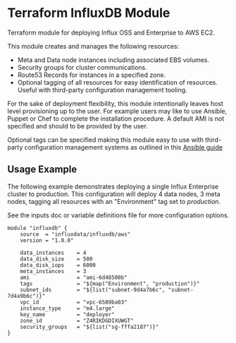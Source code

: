 # Terraform InfluxDB Module

Terraform module for deploying Influx OSS and Enterprise to AWS EC2.

This module creates and manages the following resources:

* Meta and Data node instances including associated EBS volumes.
* Security groups for cluster communications.
* Route53 Records for instances in a specified zone.
* Optional tagging of all resources for easy identification of resources. Useful with third-party configuration management tooling.

For the sake of deployment flexibility, this module intentionally leaves host level provisioning up to the user. For example users may like to use Ansible, Puppet or Chef to complete the installation procedure. A default AMI is not specified and should to be provided by the user.

Optional tags can be specified making this module easy to use with third-party configuration management systems as outlined in this [Ansible guide](http://docs.ansible.com/ansible/latest/intro_dynamic_inventory.html#example-aws-ec2-external-inventory-script)

## Usage Example

The following example demonstrates deploying a single Influx Enterprise cluster to production. This configuration will deploy 4 data nodes, 3 meta nodes, tagging all resources with an "Environment" tag set to _production_.

See the inputs doc or variable definitions file for more configuration options.

```
module "influxdb" {
    source  = "influxdata/influxdb/aws"
    version = "1.0.0"

    data_instances    = 4
    data_disk_size    = 500
    data_disk_iops    = 6000
    meta_instances    = 3
    ami               = "ami-6d48500b"
    tags              = "${map("Environment", "production")}"
    subnet_ids        = "${list("subnet-9d4a7b6c", "subnet-7d4a9b6c")}"
    vpc_id            = "vpc-6589ba03"
    instance_type     = "m4.large"
    key_name          = "deployer"
    zone_id           = "Z4RIKDGDIXUWGT"
    security_groups   = "${list("sg-fffa2187")}"
}
```
